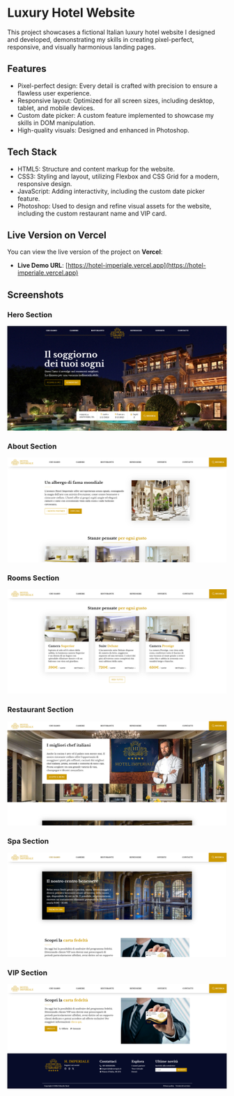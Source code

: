 # Luxury Hotel Website

This project showcases a fictional Italian luxury hotel website I designed and developed, demonstrating my skills in creating pixel-perfect,
responsive, and visually harmonious landing pages.

## Features

- Pixel-perfect design: Every detail is crafted with precision to ensure a flawless user experience.
- Responsive layout: Optimized for all screen sizes, including desktop, tablet, and mobile devices.
- Custom date picker: A custom feature implemented to showcase my skills in DOM manipulation.
- High-quality visuals: Designed and enhanced in Photoshop.

## Tech Stack

- HTML5: Structure and content markup for the website.
- CSS3: Styling and layout, utilizing Flexbox and CSS Grid for a modern, responsive design.
- JavaScript: Adding interactivity, including the custom date picker feature.
- Photoshop: Used to design and refine visual assets for the website, including the custom restaurant name and VIP card.

## Live Version on Vercel

You can view the live version of the project on **Vercel**:

- **Live Demo URL**: [https://hotel-imperiale.vercel.app](https://hotel-imperiale.vercel.app)

## Screenshots

### Hero Section

![Hero Section](img/preview/hero-section.png)

### About Section

![About Section](img/preview/about-section.png)

### Rooms Section

![Rooms Section](img/preview/rooms-section.png)

### Restaurant Section

![Restaurant Section](img/preview/restaurant-section.png)

### Spa Section

![Spa Section](img/preview/spa-section.png)

### VIP Section

![VIP Section](img/preview/vip-section.png)
